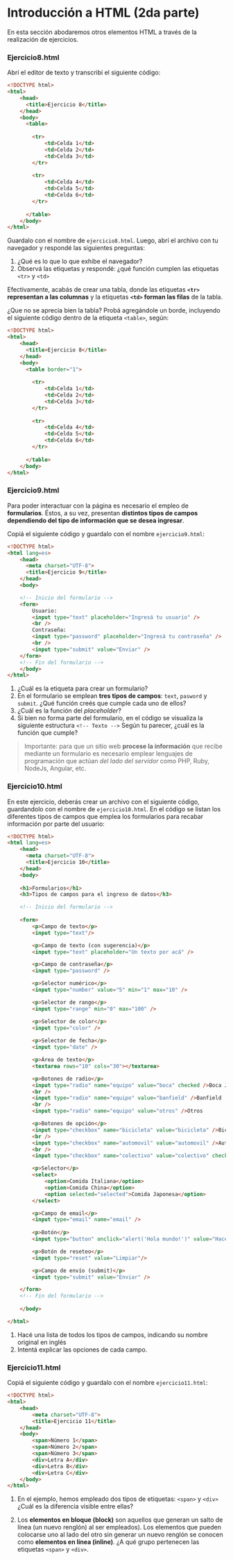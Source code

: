 

# Introducción a HTML  (2da parte) 

En esta sección abodaremos otros elementos HTML a través de la realización de ejercicios. 

### Ejercicio8.html 
Abrí el editor de texto y transcribí el siguiente código: 

```html
<!DOCTYPE html>
<html>
    <head>
      <title>Ejercicio 8</title>
    </head>
    <body>
      <table>
      
        <tr>
        	<td>Celda 1</td>
        	<td>Celda 2</td>
        	<td>Celda 3</td>
        </tr>
        
        <tr>
        	<td>Celda 4</td>
        	<td>Celda 5</td>
        	<td>Celda 6</td>
        </tr>
      
      </table>
    </body>
</html>
```

Guardalo con el nombre de `ejercicio8.html`. Luego, abrí el archivo con tu navegador y respondé las siguientes preguntas: 

1. ¿Qué es lo que lo que exhibe el navegador? 
2. Observá las etiquetas y respondé: ¿qué función cumplen las etiquetas `<tr>` y `<td>`

Efectivamente, acabás de crear una tabla, donde las etiquetas **`<tr>` representan a las columnas** y la etiquetas **`<td>` forman las filas** de la tabla. 

¿Que no se aprecia bien la tabla? Probá agregándole un borde, incluyendo el siguiente código dentro de la etiqueta `<table>`, según: 

```html
<!DOCTYPE html>
<html>
    <head>
      <title>Ejercicio 8</title>
    </head>
    <body>
      <table border="1">
      
        <tr>
        	<td>Celda 1</td>
        	<td>Celda 2</td>
        	<td>Celda 3</td>
        </tr>
        
        <tr>
        	<td>Celda 4</td>
        	<td>Celda 5</td>
        	<td>Celda 6</td>
        </tr>
      
      </table>
    </body>
</html>
```

 

### Ejercicio9.html 

Para poder interactuar con la página es necesario el empleo de **formularios**. Éstos, a su vez, presentan **distintos tipos de campos dependiendo del tipo de información que se desea ingresar**. 

Copiá el siguiente código y guardalo con el nombre `ejercicio9.html`:

```html
<!DOCTYPE html>
<html lang=es>
    <head>
      <meta charset="UTF-8">
      <title>Ejercicio 9</title>
    </head>
    <body>

    <!-- Inicio del formulario -->
    <form>
    	Usuario:
        <input type="text" placeholder="Ingresá tu usuario" />
       	<br />
       	Contraseña: 
        <input type="password" placeholder="Ingresá tu contraseña" />
		<br />
       	<input type="submit" value="Enviar" />
    </form>
    <!-- Fin del formulario -->
    </body>
</html>
```
1. ¿Cuál es la etiqueta para crear un formulario?
2. En el formulario se emplean **tres tipos de campos**: `text`, `pasword` y `submit`. ¿Qué función creés que cumple cada uno de ellos?
3. ¿Cuál es la función del _placeholder_?
4. Si bien no forma parte del formulario, en el código se visualiza la siguiente estructura `<!-- Texto -->` Según tu parecer, ¿cuál es la función que cumple?

> Importante: para que un sitio web **procese la información** que recibe mediante un formulario es necesario emplear lenguajes de programación que actúan _del lado del servidor_ como PHP, Ruby, NodeJs, Angular, etc. 

### Ejercicio10.html

En este ejercicio, deberás crear un archivo con el siguiente código, guardandolo con el nombre de `ejercicio10.html`. En el código se listan los diferentes tipos de campos que emplea los formularios para recabar información por parte del usuario: 


```html
<!DOCTYPE html>
<html lang=es>
    <head>
      <meta charset="UTF-8">
      <title>Ejercicio 10</title>
    </head>
    <body>
    
    <h1>Formularios</h1>
    <h3>Tipos de campos para el ingreso de datos</h3>

    <!-- Inicio del formulario -->
    
    <form>
        <p>Campo de texto</p>
        <input type="text"/>

        <p>Campo de texto (con sugerencia)</p>
        <input type="text" placeholder="Un texto por acá" />

        <p>Campo de contraseña</p>
        <input type="password" />

        <p>Selector numérico</p>
        <input type="number" value="5" min="1" max="10" />

        <p>Selector de rango</p>
        <input type="range" min="0" max="100" />

        <p>Selector de color</p>
        <input type="color" />
        
        <p>Selector de fecha</p>
        <input type="date" />

        <p>Área de texto</p>
        <textarea rows="10" cols="30"></textarea>

        <p>Botones de radio</p>
        <input type="radio" name="equipo" value="boca" checked />Boca Juniors
        <br />
        <input type="radio" name="equipo" value="banfield" />Banfield
        <br />
        <input type="radio" name="equipo" value="otros" />Otros

        <p>Botones de opción</p>
        <input type="checkbox" name="bicicleta" value="bicicleta" />Bicicleta
        <br />
        <input type="checkbox" name="automovil" value="automovil" />Automóvil
        <br />
        <input type="checkbox" name="colectivo" value="colectivo" checked />Colectivo

        <p>Selector</p>
        <select>
            <option>Comida Italiana</option>
            <option>Comida China</option>
            <option selected="selected">Comida Japonesa</option>
        </select>

        <p>Campo de email</p>
        <input type="email" name="email" />
     
        <p>Botón</p>
        <input type="button" onclick="alert('Hola mundo!')" value="Hacé clic" />

        <p>Botón de reseteo</p>
        <input type="reset" value="Limpiar"/>

        <p>Campo de envío (submit)</p>
        <input type="submit" value="Enviar" />

    </form>
    <!-- Fin del formulario -->
      
    </body>

</html>
```

1. Hacé una lista de todos los tipos de campos, indicando su nombre original en inglés
2. Intentá explicar las opciones de cada campo. 

### Ejercicio11.html

Copiá el siguiente código y guardalo con el nombre `ejercicio11.html`:

```html
<!DOCTYPE html>
<html>
    <head> 
    	<meta charset="UTF-8">
    	<title>Ejercicio 11</title>
    </head>
    <body>
		<span>Número 1</span>
		<span>Número 2</span>
		<span>Número 3</span>
		<div>Letra A</div>
		<div>Letra B</div>
		<div>Letra C</div>
    </body>
</html>
```
1. En el ejemplo, hemos empleado dos tipos de etiquetas: `<span>` y `<div>` ¿Cuál es la diferencia visible entre ellas?

2. Los **elementos en bloque (block)** son aquellos que generan un salto de línea (un nuevo renglón) al ser empleados). Los elementos que pueden colocarse uno al lado del otro sin generar un nuevo renglón se conocen como **elementos en línea (inline)**. ¿A qué grupo pertenecen las etiquetas `<span>` y `<div>`.
